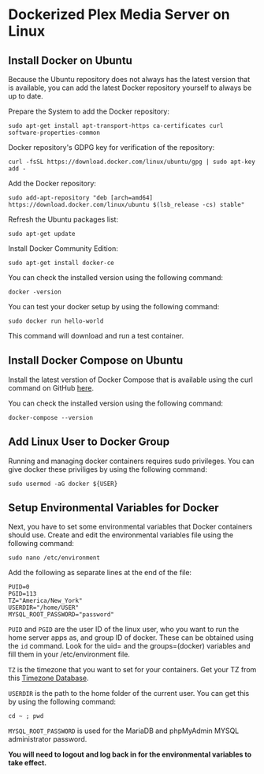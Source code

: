 # Dockerized Plex Media Server on Linux

## Install Docker on Ubuntu
Because the Ubuntu repository does not always has the latest version that is available, you can add the latest Docker repository yourself to always be up to date.

Prepare the System to add the Docker repository:

`sudo apt-get install apt-transport-https ca-certificates curl software-properties-common`

Docker repository's GDPG key for verification of the repository:

`curl -fsSL https://download.docker.com/linux/ubuntu/gpg | sudo apt-key add -`

Add the Docker repository:

`sudo add-apt-repository "deb [arch=amd64] https://download.docker.com/linux/ubuntu $(lsb_release -cs) stable"`

Refresh the Ubuntu packages list:

`sudo apt-get update`

Install Docker Community Edition:

`sudo apt-get install docker-ce`

You can check the installed version using the following command:

`docker -version`

You can test your docker setup by using the following command:

`sudo docker run hello-world`

This command will download and run a test container.
## Install Docker Compose on Ubuntu
Install the latest verstion of Docker Compose that is available using the curl command on GitHub [here](https://github.com/docker/compose/releases).

You can check the installed version using the following command:

`docker-compose --version`

## Add Linux User to Docker Group
Running and managing docker containers requires sudo privileges. You can give docker these priviliges by using the following command:
    
`sudo usermod -aG docker ${USER}`

## Setup Environmental Variables for Docker
Next, you have to set some environmental variables that Docker containers should use.
Create and edit the environmental variables file using the following command:

`sudo nano /etc/environment`

Add the following as separate lines at the end of the file:

```
PUID=0
PGID=113
TZ="America/New_York"
USERDIR="/home/USER"
MYSQL_ROOT_PASSWORD="password"
```

`PUID` and `PGID` are the user ID of the linux user, who you want to run the home server apps as, and group ID of docker. These can be obtained using the `id` command. Look for the uid= and the groups=(docker) variables and fill them in your /etc/environment file.

`TZ` is the timezone that you want to set for your containers. Get your TZ from this [Timezone Database](https://en.wikipedia.org/wiki/List_of_tz_database_time_zones).

`USERDIR` is the path to the home folder of the current user. You can get this by using the following command:
    
`cd ~ ; pwd`

`MYSQL_ROOT_PASSWORD` is used for the MariaDB and phpMyAdmin MYSQL administrator password.

**You will need to logout and log back in for the environmental variables to take effect.**
